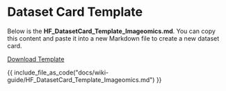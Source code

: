 # Dataset Card Template

Below is the **HF_DatasetCard_Template_Imageomics.md**. You can copy this content and paste it into a new Markdown file to create a new dataset card.

[Download Template](https://github.com/Imageomics/Imageomics-guide/raw/main/docs/wiki-guide/HF_DatasetCard_Template_Imageomics.md)

{{ include_file_as_code("docs/wiki-guide/HF_DatasetCard_Template_Imageomics.md") }}
